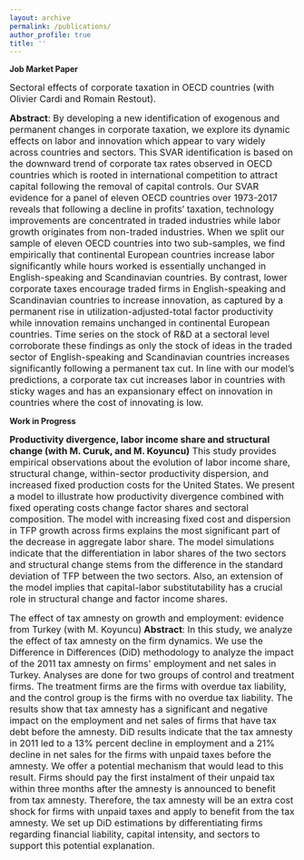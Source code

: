 ```yaml
---
layout: archive
permalink: /publications/
author_profile: true
title: ''
---
```

**Job Market Paper**


<span style="font-size:16px;">Sectoral effects of corporate taxation in OECD countries (with Olivier Cardi and Romain Restout).</span>

<span style="font-size:16px;">**Abstract**: By developing a new identification of exogenous and permanent changes in corporate taxation, we explore its dynamic effects on labor and innovation which appear to vary widely across countries and sectors. This SVAR identification is based on the downward trend of corporate tax rates observed in OECD countries which is rooted in international competition to attract capital following the removal of capital controls. Our SVAR evidence for a panel of eleven OECD countries over 1973-2017 reveals that following a decline in profits’ taxation, technology improvements are concentrated in traded industries while labor growth originates from non-traded industries. When we split our sample of eleven OECD countries into two sub-samples, we find empirically that continental European countries increase labor significantly while hours worked is essentially unchanged in English-speaking and Scandinavian countries. By contrast, lower corporate taxes encourage traded firms in English-speaking and Scandinavian countries to increase innovation, as captured by a permanent rise in utilization-adjusted-total factor productivity while innovation remains unchanged in continental European countries. Time series on the stock of R&D at a sectoral level corroborate these findings as only the stock of ideas in the traded sector of English-speaking and Scandinavian countries increases significantly following a permanent tax cut. In line with our model’s predictions, a corporate tax cut increases labor in countries with sticky wages and has an expansionary effect on innovation in countries where the cost of innovating is low.</span>

**Work in Progress**

<span style="font-size:16px;">**Productivity divergence, labor income share and structural change (with M. Curuk, and M. Koyuncu)** This study provides empirical observations about the evolution of labor income share, structural change, within-sector productivity dispersion, and increased fixed production costs for the United States. We present a model to illustrate how productivity divergence combined with fixed operating costs change factor shares and sectoral composition. The model with increasing fixed cost and dispersion in TFP growth across firms explains the most significant part of the decrease in aggregate labor share. The model simulations indicate that the differentiation in labor shares of the two sectors and structural change stems from the difference in the standard deviation of TFP between the two sectors. Also, an extension of the model implies that capital-labor substitutability has a crucial role in structural change and factor income shares. </span>

<span style="font-size:16px;">The effect of tax amnesty on growth and employment: evidence from Turkey (with M. Koyuncu)</span>
<span style="font-size:16px;">**Abstract**: In this study, we analyze the effect of tax amnesty on the firm dynamics. We use the Difference in Differences (DiD) methodology to analyze the impact of the 2011 tax amnesty on firms' employment and net sales in Turkey. Analyses are done for two groups of control and treatment firms. The treatment firms are the firms with overdue tax liability, and the control group is the firms with no overdue tax liability. The results show that tax amnesty has a significant and negative impact on the employment and net sales of firms that have tax debt before the amnesty. DiD results indicate that the tax amnesty in 2011 led to a 13% percent decline in employment and a 21% decline in net sales for the firms with unpaid taxes before the amnesty. We offer a potential mechanism that would lead to this result. Firms should pay the first instalment of their unpaid tax within three months after the amnesty is announced to benefit from tax amnesty. Therefore, the tax amnesty will be an extra cost shock for firms with unpaid taxes and apply to benefit from the tax amnesty. We set up DiD estimations by differentiating firms regarding financial liability, capital intensity, and sectors to support this potential explanation.
</span>
